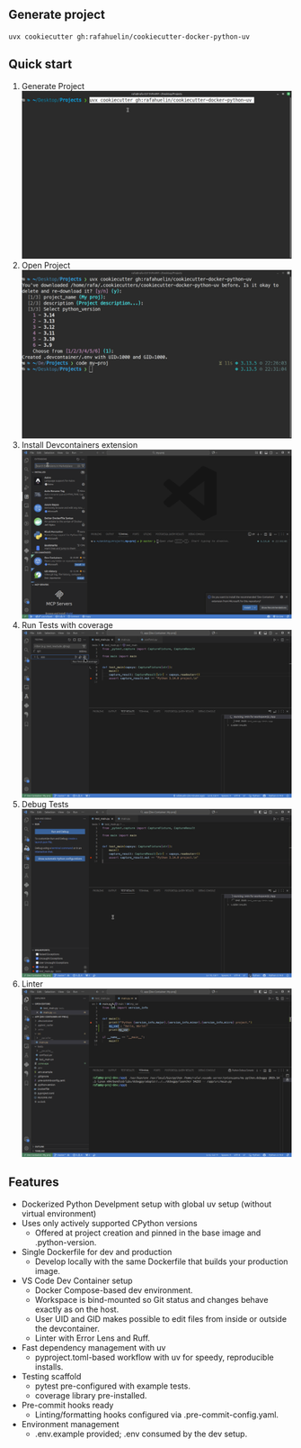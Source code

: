 ## Generate project
```shell
uvx cookiecutter gh:rafahuelin/cookiecutter-docker-python-uv
```

## Quick start

1. Generate Project
  ![Generate Project](docs/generate-project.gif)
2. Open Project
  ![Open Project](docs/open-project.gif)
3. Install Devcontainers extension
  ![Install Devcontainers extension](docs/install-devcontainers-extension.gif)
4. Run Tests with coverage
  ![Run tests with coverage](docs/run-tests-with-coverage.gif)
1. Debug Tests
  ![Debug Tests](docs/debug-tests.gif)
1. Linter
  ![Linter](docs/linter.gif)

## Features
- Dockerized Python Develpment setup with global uv setup (without virtual environment)
- Uses only actively supported CPython versions
  - Offered at project creation and pinned in the base image and .python-version.
- Single Dockerfile for dev and production
  - Develop locally with the same Dockerfile that builds your production image.
- VS Code Dev Container setup
  - Docker Compose-based dev environment.
  - Workspace is bind-mounted so Git status and changes behave exactly as on the host.
  - User UID and GID makes possible to edit files from inside or outside the devcontainer.
  - Linter with Error Lens and Ruff.
- Fast dependency management with uv
  - pyproject.toml-based workflow with uv for speedy, reproducible installs.
- Testing scaffold
  - pytest pre-configured with example tests.
  - coverage library pre-installed.
- Pre-commit hooks ready
  - Linting/formatting hooks configured via .pre-commit-config.yaml.
- Environment management
  - .env.example provided; .env consumed by the dev setup.
